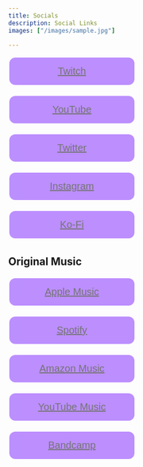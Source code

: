 ```yaml
---
title: Socials
description: Social Links
images: ["/images/sample.jpg"]

---
```


<style>
a:hover {
  color: #E5E5E5;
  font-size: 23px;
  text-decoration: underline;
  transition: 0.3s
}

.button {
  display: inline-block;
  border-radius: 12px;
  background-color: #9146FF;
  border: none;
  color: #FFFFFF;
  text-align: center;
  font-size: 20px;
  padding: 16px 32px;
  width: 50%;
  transition: all 0.5s;
  cursor: pointer;
  margin: 4px 2px;
  opacity: 0.6;
}

.button span {
  cursor: pointer;
  display: inline-block;
  position: relative;
  transition: 0.5s;
}

.button span:after {
  content: '\00bb';
  position: absolute;
  opacity: 0;
  top: 0;
  right: -20px;
  transition: 0.5s;
}

.button:hover span {
  padding-right: 25px;
}

.button:hover span:after {
  opacity: 1;
  right: 0;
}

.button:hover {opacity: 1}
</style>









<button class="button" style="vertical-align:middle"><span><a href = "https://twitch.tv/dorrelredmond">Twitch</a></span></button>

<button class="button" style="vertical-align:middle"><span><a href = "https://www.youtube.com/channel/UCBMt4IJpIJ2rq3tMTMRnfOw">YouTube</a></span></button>

<button class="button" style="vertical-align:middle"><span><a href = "https://twitter.com/DorrelRedmond">Twitter</a></span></button>

<button class="button" style="vertical-align:middle"><span><a href = "https://www.instagram.com/dorrelredmond/">Instagram</a></span></button>

<button class="button" style="vertical-align:middle"><span><a href = "https://ko-fi.com/dorrelredmond">Ko-Fi</a></span></button>



## Original Music

<button class="button" style="vertical-align:middle"><span><a href = "https://apple.co/3c0Gfao">Apple Music</a></span></button>

<button class="button" style="vertical-align:middle"><span><a href = "https://open.spotify.com/artist/3CRJJnYhQXumwKvbQLl215">Spotify</a></span></button>

<button class="button" style="vertical-align:middle"><span><a href = "https://music.amazon.com/artists/B09R1PV2Q6/dorrel-redmond?">Amazon Music</a></span></button>

<button class="button" style="vertical-align:middle"><span><a href = "https://www.youtube.com/channel/UCBMt4IJpIJ2rq3tMTMRnfOw">YouTube Music</a></span></button>

<button class="button" style="vertical-align:middle"><span><a href = "https://dorrelredmond.bandcamp.com/">Bandcamp</a></span></button>

